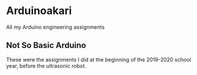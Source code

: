# Arduinoakari
All my Arduino engineering assignments

## Not So Basic Arduino
These were the assignments I did at the beginning of the 2019-2020 school year, before the ultrasonic robot.
